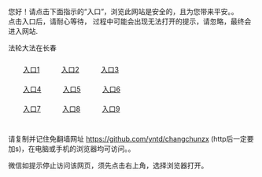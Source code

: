您好！请点击下面指示的“入口”，浏览此网站是安全的，且为您带来平安。。 <br/>
点击入口后，请耐心等待， 过程中可能会出现无法打开的提示，请忽略，最终会进入网站. </br>

法轮大法在长春<br/>
<div style="padding:10px"><a style="margin:20px" target="_blank" href="https://d3aos685f345hn.cloudfront.net/2Qpsp?ybvfabv" id="ccLink1" rel="nofollow">入口1</a> <a target="_blank" style="margin:20px" href="https://d2mhp67hap7unm.cloudfront.net/2Qpsp?vafphfpd" id="ccLink2" rel="nofollow">入口2</a> <a style="margin:20px" target="_blank" href="https://d5kftfrp1o1gm.cloudfront.net/2Qpsp?fijzrzg" id="ccLink3" rel="nofollow">入口3</a></div>

<div style="padding:10px" ><a style="margin:20px" target="_blank" href="https://d3aos685f345hn.cloudfront.net/2Qpsp?ybvfabv" id="ccLink4" rel="nofollow">入口4</a> <a style="margin:20px" href="https://d2mhp67hap7unm.cloudfront.net/2Qpsp?vafphfpd" target="_blank" id="ccLink5" rel="nofollow">入口5</a> <a style="margin:20px" href="https://d5kftfrp1o1gm.cloudfront.net/2Qpsp?fijzrzg" target="_blank" id="ccLink6" rel="nofollow">入口6</a></div>

<div style="padding:10px"><a style="margin:20px" target="_blank" href="https://d3aos685f345hn.cloudfront.net/2Qpsp?ybvfabv" id="ccLink7" rel="nofollow">入口7</a> <a style="margin:20px" href="https://d2mhp67hap7unm.cloudfront.net/2Qpsp?vafphfpd" target="_blank" id="ccLink8" rel="nofollow">入口8</a> <a style="margin:20px" target="_blank" href="https://d5kftfrp1o1gm.cloudfront.net/2Qpsp?fijzrzg" id="ccLink9" rel="nofollow">入口9</a></div>

<br/>



请复制并记住免翻墙网址 https://github.com/yntd/changchunzx (http后一定要加s)，在电脑或手机的浏览器均可访问。。<br/>

微信如提示停止访问该网页，须先点击右上角，选择浏览器打开。
